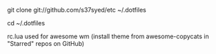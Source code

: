 git clone git://github.com/s37syed/etc ~/.dotfiles

cd ~/.dotfiles

rc.lua used for awesome wm (install theme from awesome-copycats in "Starred" repos on GitHub)
